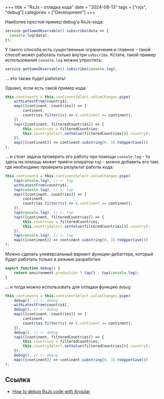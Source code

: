 +++
title = "RxJs - отладка кода"
date = "2024-08-13"
tags = ["rxjs", "debug"]
categories = ["Development"]
+++

Наиболее простой пример debug'а RxJs-кода:

```typescript
service.getSomeObservable().subscribe(data => {
  console.log(data);
});
```

У такого способа есть существенные ограничения и главное - такой способ может работать только внутри `subscribe`. Кстати, такой пример использования `console.log` можно упростить:

```typescript
service.getSomeObservable().subscribe(console.log);
```

... это также будет работать!

Однако, если есть такой пример кода:

```typescript
this.continent$ = this.continentSelect.valueChanges.pipe(
    withLatestFrom(country$),
    map(([continent, countries]) => [
        continent,
        countries.filter((c) => c.continent == continent),
    ]),
    tap(([continent, filteredCountries]) => {
        this.countries = filteredCountries;
        this.countrySelect.setValue(filteredCountries[0].country);
    }),
    map(([continent]) => continent.substring(0, 3).toUpperCase())
);
```

... и стоит задача проверить его работу при помощи `console.log` - то здесь на помощь может прийти оператор `tap` - можно добавить его там, где необходимо проверить результат работы кода:

```typescript
this.continent$ = this.continentSelect.valueChanges.pipe(
    tap(console.log), // <- tap
    withLatestFrom(country$),
    tap(console.log), // <- tap
    map(([continent, countries]) => [
        continent,
        countries.filter((c) => c.continent == continent),
    ]),
    tap(console.log), // <- tap
    tap(([continent, filteredCountries]) => {
        this.countries = filteredCountries;
        this.countrySelect.setValue(filteredCountries[0].country);
    }),
    tap(console.log), // <- tap
    map(([continent]) => continent.substring(0, 3).toUpperCase())
);
```

Можно сделать универсальный вариант функции-дебаггера, который будет работать только в режиме разработки:

```typescript
export function debug() {
    return environment.production ? tap() : tap(console.log);
}
```

... и тогда можно использовать для отладки функцию `debug`:

```typescript
this.continent$ = this.continentSelect.valueChanges.pipe(
    debug(), // <- debug
    withLatestFrom(country$),
    debug(), // <- debug
    map(([continent, countries]) => [
        continent,
        countries.filter((c) => c.continent == continent),
    ]),
    debug(), // <- debug
    tap(([continent, filteredCountries]) => {
        this.countries = filteredCountries;
        this.countrySelect.setValue(filteredCountries[0].country);
    }),
    debug(), // <- debug
    map(([continent]) => continent.substring(0, 3).toUpperCase())
);
```

## Ссылка

* [How to debug RxJs code with Angular](https://blog.angulartraining.com/how-to-debug-rxjs-code-with-angular-0151fb2283dd)